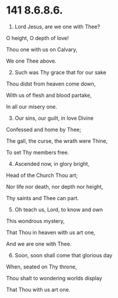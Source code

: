 # 141 8.6.8.6.

1.  Lord Jesus, are we one with Thee?

O height, O depth of love!

Thou one with us on Calvary,

We one Thee above.

2.  Such was Thy grace that for our sake

Thou didst from heaven come down,

With us of flesh and blood partake,

In all our misery one.

3.  Our sins, our guilt, in love Divine

Confessed and home by Thee;

The gall, the curse, the wrath were Thine,

To set Thy members free.

4.  Ascended now, in glory bright,

Head of the Church Thou art;

Nor life nor death, nor depth nor height,

Thy saints and Thee can part.

5.  Oh teach us, Lord, to know and own

This wondrous mystery,

That Thou in heaven with us art one,

And we are one with Thee.

6.  Soon, soon shall come that glorious day

When, seated on Thy throne,

Thou shalt to wondering worlds display

That Thou with us art one.

